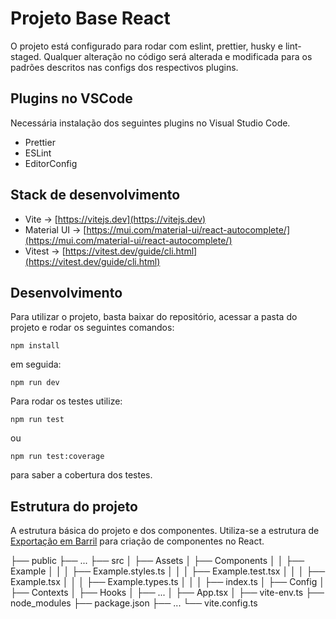 # Projeto Base React

O projeto está configurado para rodar com eslint, prettier, husky e lint-staged. Qualquer alteração no código será alterada e modificada para os padrões descritos nas configs dos respectivos plugins.

## Plugins no VSCode
Necessária instalação dos seguintes plugins no Visual Studio Code.
* Prettier
* ESLint
* EditorConfig

## Stack de desenvolvimento

* Vite -> [https://vitejs.dev](https://vitejs.dev)
* Material UI -> [https://mui.com/material-ui/react-autocomplete/](https://mui.com/material-ui/react-autocomplete/)
* Vitest -> [https://vitest.dev/guide/cli.html](https://vitest.dev/guide/cli.html)

## Desenvolvimento

Para utilizar o projeto, basta baixar do repositório, acessar a pasta do projeto e rodar os seguintes comandos:

````
npm install
````

em seguida:
````
npm run dev
````

Para rodar os testes utilize:
````
npm run test
````
ou
````
npm run test:coverage
````
para saber a cobertura dos testes.

## Estrutura do projeto

A estrutura básica do projeto e dos componentes. Utiliza-se a estrutura de [Exportação em Barril](https://blog.logrocket.com/using-barrel-exports-organize-react-components/) para criação de componentes no React.

├── public
├── ...
├── src
│   ├── Assets
│   ├── Components
│   │   ├── Example
│   │   │   ├── Example.styles.ts
│   │   │   ├── Example.test.tsx
│   │   │   ├── Example.tsx
│   │   │   ├── Example.types.ts
│   │   │   ├── index.ts
│   ├── Config
│   ├── Contexts
│   ├── Hooks
│   ├── ...
│   ├── App.tsx
│   ├── vite-env.ts
├── node_modules
├── package.json
├── ...
└── vite.config.ts
